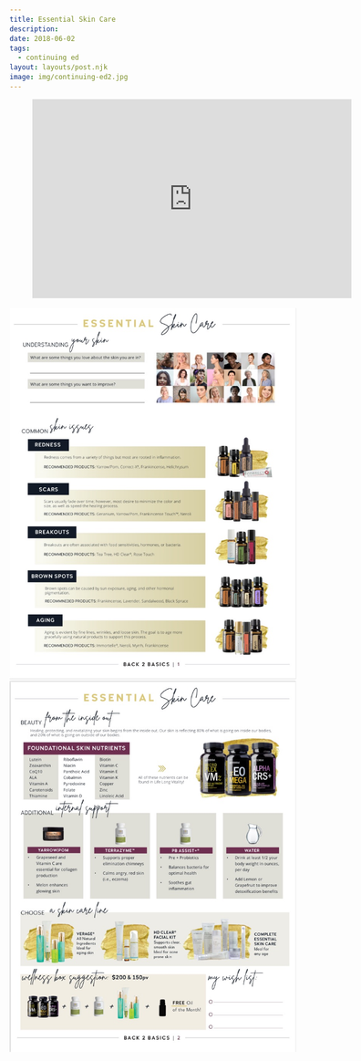 ```yaml
---
title: Essential Skin Care
description:
date: 2018-06-02
tags:
  - continuing ed
layout: layouts/post.njk
image: img/continuing-ed2.jpg
---
```


<!-- ![img/river.jpg](../../img/river.jpg "Mountain image") -->

<figure class="video-container">
<iframe loading="lazy" src="https://www.youtube.com/embed/CaN6Y8xxjEs?wmode=transparent&amp;modestbranding=1&amp;autohide=1&amp;showinfo=0&amp;rel=0" width="560" height="349" frameborder="0" webkitallowfullscreen="" mozallowfullscreen="" allowfullscreen=""></iframe>
</figure>

<img src="/img/skin-care-1.jpeg" alt="Infographic on Essential skin care">

<img src="/img/skin-care-2.jpeg" alt="Infographic on Essential skin care">
